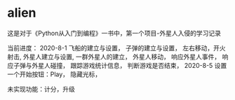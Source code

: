 # alien

这是对于《Python从入门到编程》一书中，第一个项目-外星人入侵的学习记录

当前进度：
2020-8-1
飞船的建立与设置，
子弹的建立与设置，
左右移动，开火射击,
外星人建立与设置,
一群外星人的建立，
外星人移动，
响应外星人事件，
响应子弹与外星人碰撞，
跟踪游戏统计信息，
判断游戏是否结束，
2020-8-5
设置一个开始按钮：Play，
隐藏光标，


未实现功能：计分，升级
